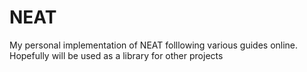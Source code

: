 # NEAT
 My personal implementation of NEAT folllowing various guides online. Hopefully will be used as a library for other projects
